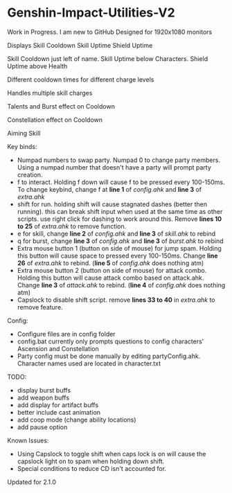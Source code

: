 # Genshin-Impact-Utilities-V2

Work in Progress. I am new to GitHub
Designed for 1920x1080 monitors

Displays
    Skill Cooldown
    Skill Uptime
    Shield Uptime

Skill Cooldown just left of name.
Skill Uptime below Characters.
Shield Uptime above Health

Different cooldown times for different charge levels

Handles multiple skill charges

Talents and Burst effect on Cooldown

Constellation effect on Cooldown

Aiming Skill

Key binds:

- Numpad numbers to swap party. Numpad 0 to change party members. Using a numpad number that doesn't have a party will prompt party creation.
- f to interact. Holding f down will cause f to be pressed every 100-150ms. To change keybind, change f at **line 1** of *config.ahk* and **line 3** of *extra.ahk*
- shift for run. holding shift will cause stagnated dashes (better then running). this can break shift input when used at the same time as other scripts. use right click for dashing to work around this. Remove **lines 10 to 25** of *extra.ahk* to remove function.
- e for skill, change **line 2** of *config.ahk* and **line 3** of *skill.ahk* to rebind
- q for burst, change **line 3** of *config.ahk* and **line 3** of *burst.ahk* to rebind
- Extra mouse button 1 (button on side of mouse) for jump spam. Holding this button will cause space to pressed every 100-150ms. Change **line 26** of *extra.ahk* to rebind. (**line 5** of *config.ahk* does nothing atm)
- Extra mouse button 2 (button on side of mouse) for attack combo. Holding this button will cause attack combo based on attack.ahk. Change **line 3** of *attack.ahk* to rebind. (**line 4** of *config.ahk* does nothing atm)
- Capslock to disable shift script. remove **lines 33 to 40** in *extra.ahk* to remove feature.

Config:

- Configure files are in config folder
- config.bat currently only prompts questions to config characters' Ascension and Constellation
- Party config must be done manually by editing partyConfig.ahk. Character names used are located in character.txt

TODO:

- display burst buffs
- add weapon buffs
- add display for artifact buffs
- better include cast animation
- add coop mode (change ability locations)
- add pause option

Known Issues:

- Using Capslock to toggle shift when caps lock is on will cause the capslock light on to spam when holding down shift.
- Special conditions to reduce CD isn't accounted for.

Updated for 2.1.0